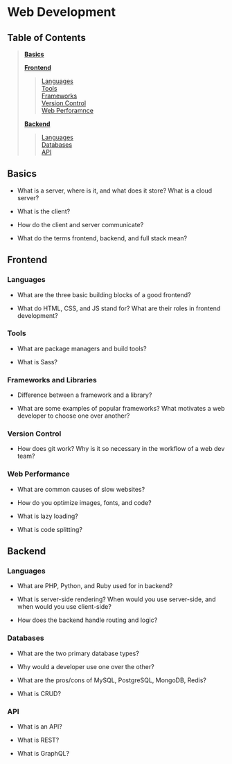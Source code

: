 # Web Development

## Table of Contents
>[**Basics**](#basics)  
>
>[**Frontend**](#frontend)  
>>[Languages](#languages)  
>>[Tools](#tools)  
>>[Frameworks](#frameworks)  
>>[Version Control](#version-control)  
>>[Web Perforamnce](#web-performance)  
>
>[**Backend**](#backend)  
>>[Languages](#languages-1)  
>>[Databases](#databases)  
>>[API](#api)  

## Basics
- What is a server, where is it, and what does it store? What is a cloud server?

- What is the client?
- How do the client and server communicate?
- What do the terms frontend, backend, and full stack mean?
## Frontend
### Languages
- What are the three basic building blocks of a good frontend?

- What do HTML, CSS, and JS stand for? What are their roles in frontend development?
### Tools
- What are package managers and build tools?

- What is Sass?
### Frameworks and Libraries
- Difference between a framework and a library?

- What are some examples of popular frameworks? What motivates a web developer to choose one over another?
### Version Control
- How does git work? Why is it so necessary in the workflow of a web dev team?
### Web Performance
- What are common causes of slow websites?

- How do you optimize images, fonts, and code?
- What is lazy loading?
- What is code splitting?
## Backend
### Languages
- What are PHP, Python, and Ruby used for in backend?

- What is server-side rendering? When would you use server-side, and when would you use client-side?
- How does the backend handle routing and logic?
### Databases
- What are the two primary database types?

- Why would a developer use one over the other?
- What are the pros/cons of MySQL, PostgreSQL, MongoDB, Redis?
- What is CRUD?
### API
- What is an API?

- What is REST?
- What is GraphQL?